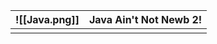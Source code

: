 
| ![[Java.png]] | Java Ain't Not Newb 2! |
| -------------------- | ---------------------- |
|                      |                        |